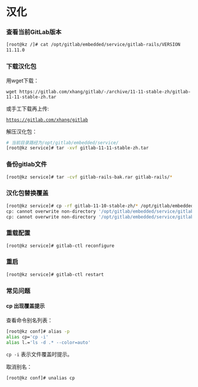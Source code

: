 # 汉化

### 查看当前GitLab版本

```bash
[root@kz /]# cat /opt/gitlab/embedded/service/gitlab-rails/VERSION
11.11.0

```

### 下载汉化包

用wget下载：

```shell
wget https://gitlab.com/xhang/gitlab/-/archive/11-11-stable-zh/gitlab-11-11-stable-zh.tar
```

或手工下载再上传:

[`https://gitlab.com/xhang/gitlab`](https://gitlab.com/xhang/gitlab)

解压汉化包：

```bash
# 当前目录路经为/opt/gitlab/embedded/service/
[root@kz service]# tar -xvf gitlab-11-11-stable-zh.tar
```

### 备份gitlab文件

```bash
[root@kz service]# tar -cvf gitlab-rails-bak.rar gitlab-rails/*
```

### 汉化包替换覆盖

```bash
[root@kz service]# cp -rf gitlab-11-10-stable-zh/* /opt/gitlab/embedded/service/gitlab-rails/
cp: cannot overwrite non-directory '/opt/gitlab/embedded/service/gitlab-rails/log' with directory 'gitlab-11-10-stable-zh/log'
cp: cannot overwrite non-directory '/opt/gitlab/embedded/service/gitlab-rails/tmp' with directory 'gitlab-11-10-stable-zh/tmp'
```

### 重载配置

```bash
[root@kz service]# gitlab-ctl reconfigure
```

### 重启

```bash
[root@kz service]# gitlab-ctl restart
```

### 常见问题

#### cp 出现覆盖提示

查看命令别名列表：

```bash
[root@kz conf]# alias -p
alias cp='cp -i'
alias l.='ls -d .* --color=auto'
```
`cp -i` 表示文件覆盖时提示。

取消别名：

```bash
[root@kz conf]# unalias cp
```
